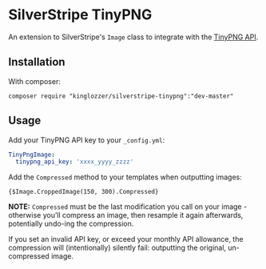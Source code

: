 # SilverStripe TinyPNG

An extension to SilverStripe's `Image` class to integrate with the [TinyPNG API](https://tinypng.com/developers).

## Installation

With composer:

```
composer require "kinglozzer/silverstripe-tinypng":"dev-master"
```

## Usage

Add your TinyPNG API key to your `_config.yml`:

```yml
TinyPngImage:
  tinypng_api_key: 'xxxx_yyyy_zzzz'
```

Add the `Compressed` method to your templates when outputting images:

```
{$Image.CroppedImage(150, 300).Compressed}
```

**NOTE:** `Compressed` must be the last modification you call on your image - otherwise you’ll compress an image, then resample it again afterwards, potentially undo-ing the compression.

If you set an invalid API key, or exceed your monthly API allowance, the compression will (intentionally) silently fail: outputting the original, un-compressed image.
